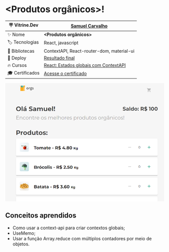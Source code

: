 # <Produtos orgânicos>!

| :placard: Vitrine.Dev       |[Samuel Carvalho](https://cursos.alura.com.br/vitrinedev/samurai-samuka)|
| ------------------------    | --- |
| :sparkles: Nome             | **<Produtos orgânicos>**
| :label: Tecnologias         | React, javascript
| :link: Bibliotecas          | ContextAPI, React-router-dom, material-ui
| :rocket: Deploy             | [Resultado final](https://curso-react-js-context-api.vercel.app/)
| :fire: Cursos               | [React: Estados globais com ContextAPI](https://cursos.alura.com.br/course/react-context-estados-globais-contextapi)
| :mortar_board: Certificados | [Acesse o certificado](https://cursos.alura.com.br/user/samurai-samuka/course/react-context-estados-globais-contextapi/certificate)

![](./public/print.png#vitrinedev)

## Conceitos aprendidos
* Como usar a context-api para criar contextos globais;
* UseMemo;
* Usar a função Array.reduce com múltiplos contadores por meio de objetos.